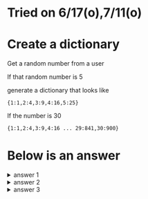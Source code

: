 # Tried on 6/17(o),7/11(o)

# Create a dictionary
Get a random number from a user

If that random number is 5

generate a dictionary that looks like 

```{1:1,2:4,3:9,4:16,5:25}```

If the number is 30

```{1:1,2:4,3:9,4:16 ... 29:841,30:900}```

# Below is an answer
<details>
  <summary>answer 1 </summary>
  
  ```
  n = int(input("Enter a number : "))
  sqr = {a:a**2 for a in range(1,n+1)}
  print(sqr)
  ```
</details>

<details>
  <summary>answer 2 </summary>
  
  ```
  n = int(input("Enter a number : "))
  sqr = {}
  for a in range(1,n+1):
      sqr[a] = a**2
  print(sqr)
  ```
</details>

<details>
  <summary>answer 3 </summary>
  
  ```
  n = int(input("Enter a number : "))
  sqr = {}
  for a in range(1,n+1):
      sqr.update({a:a**2})
  print(sqr)
  ```
</details>
